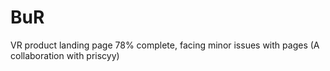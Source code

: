 # BuR
VR product landing page
78% complete, facing minor issues with pages
(A collaboration with priscyy)
